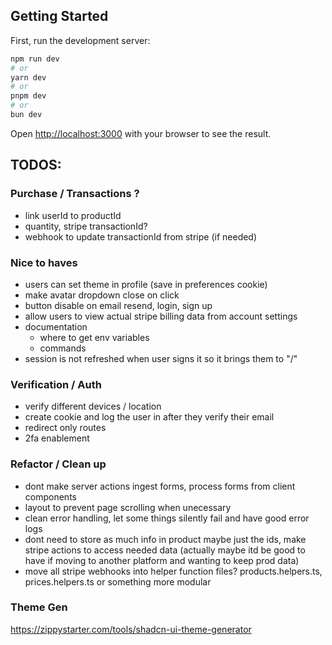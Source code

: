 ## Getting Started

First, run the development server:

```bash
npm run dev
# or
yarn dev
# or
pnpm dev
# or
bun dev
```

Open [http://localhost:3000](http://localhost:3000) with your browser to see the result.

## TODOS:

### Purchase / Transactions ?

- link userId to productId
- quantity, stripe transactionId?
- webhook to update transactionId from stripe (if needed)

### Nice to haves

- users can set theme in profile (save in preferences cookie)
- make avatar dropdown close on click
- button disable on email resend, login, sign up
- allow users to view actual stripe billing data from account settings
- documentation
  - where to get env variables
  - commands
- session is not refreshed when user signs it so it brings them to "/"

### Verification / Auth

- verify different devices / location
- create cookie and log the user in after they verify their email
- redirect only routes
- 2fa enablement

### Refactor / Clean up

- dont make server actions ingest forms, process forms from client components
- layout to prevent page scrolling when unecessary
- clean error handling, let some things silently fail and have good error logs
- dont need to store as much info in product maybe just the ids, make stripe actions to access needed data (actually maybe itd be good to have if moving to another platform and wanting to keep prod data)
- move all stripe webhooks into helper function files? products.helpers.ts, prices.helpers.ts or something more modular

### Theme Gen

https://zippystarter.com/tools/shadcn-ui-theme-generator
